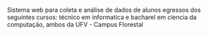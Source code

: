 Sistema web para coleta e análise de dados de alunos egressos dos seguintes cursos: técnico em informatica e bacharel em ciencia da computação, ambos da UFV - Campus Florestal